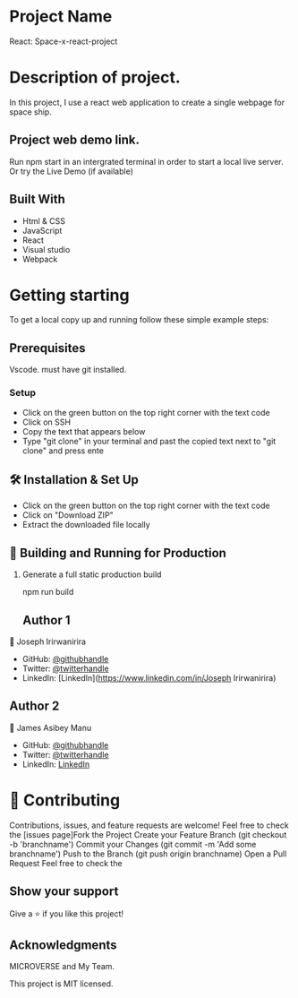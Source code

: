 # Project Name 
React: Space-x-react-project
# Description of project.
In this project, I use a react web application to create a single webpage for space ship.

## Project web demo link.
Run npm start in an intergrated terminal in order to start a local live server.
Or try the Live Demo (if available)

## Built With 
- Html & CSS
- JavaScript
- React
- Visual studio
- Webpack

# Getting starting 
To get a local copy up and running follow these simple example steps:

## Prerequisites
 Vscode. 
 must have git installed.

### Setup
- Click on the green button on the top right corner with the text code
- Click on SSH
- Copy the text that appears below 
- Type "git clone" in your terminal and past the copied text next to "git clone" and press ente

## 🛠 Installation & Set Up
- Click on the green button on the top right corner with the text code
- Click on "Download ZIP"
- Extract the downloaded file locally

## 🚀 Building and Running for Production

1. Generate a full static production build

   npm run build

   ## Author 1
👤 Joseph Irirwanirira


- GitHub: [@githubhandle](https://github.com/Irirwanirira)
- Twitter: [@twitterhandle](https://twitter.com/iri_joseph)
- LinkedIn: [LinkedIn](https://www.linkedin.com/in/Joseph Irirwanirira)

## Author 2
👤 James Asibey Manu

- GitHub: [@githubhandle](https://github.com/jaamanu)
- Twitter: [@twitterhandle](https://twitter.com/JamesAsibeyManu)
- LinkedIn: [LinkedIn](https://www.linkedin.com/in/jamesasibeymanu/)

# 🤝 Contributing
 Contributions, issues, and feature requests are welcome! Feel free to check the [issues page]Fork the Project Create your Feature Branch (git checkout -b 'branchname') Commit your Changes (git commit -m 'Add some branchname') Push to the Branch (git push origin branchname) Open a Pull Request Feel free to check the

## Show your support 
Give a ⭐️ if you like this project!

## Acknowledgments 
MICROVERSE and My Team.

This project is MIT licensed.